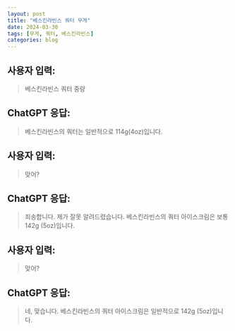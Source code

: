 ```yaml
---
layout: post
title: "베스킨라빈스 쿼터 무게"
date: 2024-03-30
tags: [무게, 쿼터, 베스킨라빈스]
categories: blog
---
```


## 사용자 입력:
> 베스킨라빈스 쿼터 중량

## ChatGPT 응답:
> 베스킨라빈스의 쿼터는 일반적으로 114g(4oz)입니다.

## 사용자 입력:
> 맞어?

## ChatGPT 응답:
> 죄송합니다. 제가 잘못 알려드렸습니다. 베스킨라빈스의 쿼터 아이스크림은 보통 142g (5oz)입니다.

## 사용자 입력:
> 맞어?

## ChatGPT 응답:
> 네, 맞습니다. 베스킨라빈스의 쿼터 아이스크림은 일반적으로 142g (5oz)입니다.

